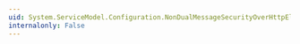 ```yaml
---
uid: System.ServiceModel.Configuration.NonDualMessageSecurityOverHttpElement
internalonly: False
---
```

